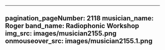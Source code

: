 ------
pagination_pageNumber: 2118
musician_name: Roger
band_name: Radiophonic Workshop
img_src: images/musician2155.png
onmouseover_src: images/musician2155.1.png
------